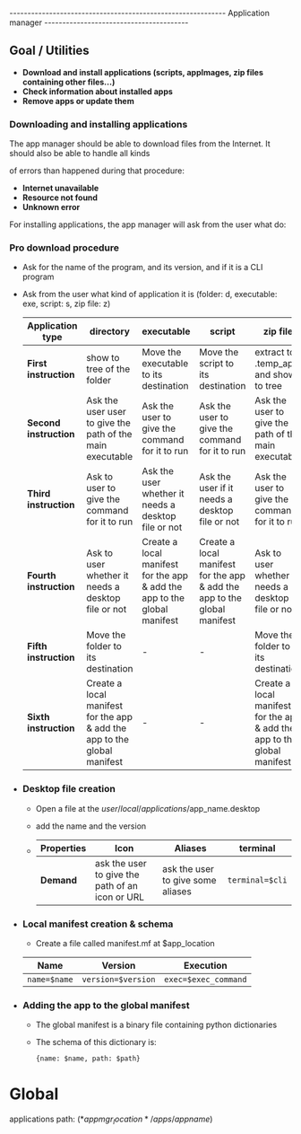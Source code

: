 ------------------------------------------------------------ Application manager ----------------------------------------

## Goal / Utilities

- **Download and install applications (scripts, appImages, zip files containing other files...)**
- **Check information about installed apps**
- **Remove apps or update them**

### Downloading and installing applications

The app manager should be able to download files from the Internet. It should also be able to handle all kinds 

of errors than happened during that procedure:

- **Internet unavailable**
- **Resource not found**
- **Unknown error**

For installing applications, the app manager will ask from the user what do:

### Pro download procedure

- Ask for the name of the program, and its version, and if it is a CLI program

- Ask from the user what kind of application it is (folder: d, executable: exe, script: s, zip file: z)

  | Application type       | directory                                                    | executable                                                   | script                                                       | zip file                                                     |
  | ---------------------- | ------------------------------------------------------------ | ------------------------------------------------------------ | ------------------------------------------------------------ | ------------------------------------------------------------ |
  | **First instruction**  | show to tree of the folder                                   | Move the executable to its destination                       | Move the script to its destination                           | extract to .temp_app and show to tree                        |
  | **Second instruction** | Ask the user user to give the path of the main executable    | Ask the user to give the command for it to run               | Ask the user to give the command for it to run               | Ask the user to give the path of the main executable         |
  | **Third instruction**  | Ask to user to give the command for it to run                | Ask the user whether it needs a desktop file or not          | Ask the user if it needs a desktop file or not               | Ask the user to give the command for it to run               |
  | **Fourth instruction** | Ask to user whether it needs a desktop file or not           | Create a local manifest for the app & add the app to the global manifest | Create a local manifest for the app & add the app to the global manifest | Ask to user whether it needs a desktop file or not           |
  | **Fifth instruction**  | Move the folder to its destination                           | -                                                            | -                                                            | Move the folder to its destination                           |
  | **Sixth instruction**  | Create a local manifest for the app & add the app to the global manifest | -                                                            | -                                                            | Create a local manifest for the app & add the app to the global manifest |

- ### Desktop file creation

  - Open a file at the $user/local/applications/$app_name.desktop

  - add the name and the version

  - | Properties | Icon                                            | Aliases                           | terminal        |
    | ---------- | ----------------------------------------------- | --------------------------------- | --------------- |
    | **Demand** | ask the user to give the path of an icon or URL | ask the user to give some aliases | `terminal=$cli` |


- ### Local manifest creation & schema

	- Create a file called manifest.mf at $app_location

  | Name         | Version            | Execution            |
  | ------------ | ------------------ | -------------------- |
  | `name=$name` | `version=$version` | `exec=$exec_command` |


- ### Adding the app to the global manifest

  - The global manifest is a binary file containing python dictionaries

  - The schema of this dictionary is:

    `{name: $name, path: $path}`

    

# Global

applications path: ($*appmgr_location*/apps/$*appname*)
